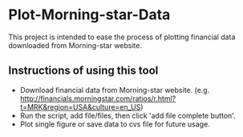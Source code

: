 # Plot-Morning-star-Data
This project is intended to ease the process of plotting financial data downloaded from Morning-star website.



Instructions of using this tool
--------------
- Download financial data from Morning-star website. (e.g. http://financials.morningstar.com/ratios/r.html?t=MRK&region=USA&culture=en_US)
- Run the script, add file/files, then click 'add file complete button'.
- Plot single figure or save data to cvs file for future usage.
